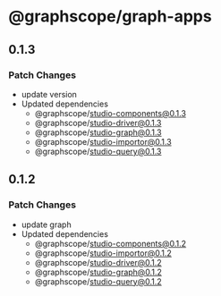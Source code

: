 # @graphscope/graph-apps

## 0.1.3

### Patch Changes

- update version
- Updated dependencies
  - @graphscope/studio-components@0.1.3
  - @graphscope/studio-driver@0.1.3
  - @graphscope/studio-graph@0.1.3
  - @graphscope/studio-importor@0.1.3
  - @graphscope/studio-query@0.1.3

## 0.1.2

### Patch Changes

- update graph
- Updated dependencies
  - @graphscope/studio-components@0.1.2
  - @graphscope/studio-importor@0.1.2
  - @graphscope/studio-driver@0.1.2
  - @graphscope/studio-graph@0.1.2
  - @graphscope/studio-query@0.1.2
